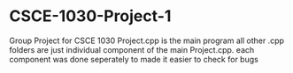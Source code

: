 # CSCE-1030-Project-1
Group Project for CSCE 1030
Project.cpp is the main program
all other .cpp folders are just individual component of the main Project.cpp. 
each component was done seperately to made it easier to check for bugs

